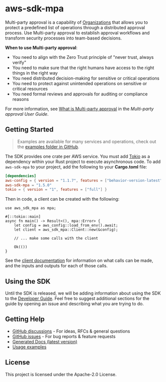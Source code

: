 # aws-sdk-mpa

Multi-party approval is a capability of [Organizations](http://aws.amazon.com/organizations) that allows you to protect a predefined list of operations through a distributed approval process. Use Multi-party approval to establish approval workflows and transform security processes into team-based decisions.

__When to use Multi-party approval__:
  - You need to align with the Zero Trust principle of "never trust, always verify"
  - You need to make sure that the right humans have access to the right things in the right way
  - You need distributed decision-making for sensitive or critical operations
  - You need to protect against unintended operations on sensitive or critical resources
  - You need formal reviews and approvals for auditing or compliance reasons

For more information, see [What is Multi-party approval](https://docs.aws.amazon.com/mpa/latest/userguide/what-is.html) in the _Multi-party approval User Guide_.

## Getting Started

> Examples are available for many services and operations, check out the
> [examples folder in GitHub](https://github.com/awslabs/aws-sdk-rust/tree/main/examples).

The SDK provides one crate per AWS service. You must add [Tokio](https://crates.io/crates/tokio)
as a dependency within your Rust project to execute asynchronous code. To add `aws-sdk-mpa` to
your project, add the following to your **Cargo.toml** file:

```toml
[dependencies]
aws-config = { version = "1.1.7", features = ["behavior-version-latest"] }
aws-sdk-mpa = "1.5.0"
tokio = { version = "1", features = ["full"] }
```

Then in code, a client can be created with the following:

```rust,no_run
use aws_sdk_mpa as mpa;

#[::tokio::main]
async fn main() -> Result<(), mpa::Error> {
    let config = aws_config::load_from_env().await;
    let client = aws_sdk_mpa::Client::new(&config);

    // ... make some calls with the client

    Ok(())
}
```

See the [client documentation](https://docs.rs/aws-sdk-mpa/latest/aws_sdk_mpa/client/struct.Client.html)
for information on what calls can be made, and the inputs and outputs for each of those calls.

## Using the SDK

Until the SDK is released, we will be adding information about using the SDK to the
[Developer Guide](https://docs.aws.amazon.com/sdk-for-rust/latest/dg/welcome.html). Feel free to suggest
additional sections for the guide by opening an issue and describing what you are trying to do.

## Getting Help

* [GitHub discussions](https://github.com/awslabs/aws-sdk-rust/discussions) - For ideas, RFCs & general questions
* [GitHub issues](https://github.com/awslabs/aws-sdk-rust/issues/new/choose) - For bug reports & feature requests
* [Generated Docs (latest version)](https://awslabs.github.io/aws-sdk-rust/)
* [Usage examples](https://github.com/awslabs/aws-sdk-rust/tree/main/examples)

## License

This project is licensed under the Apache-2.0 License.


